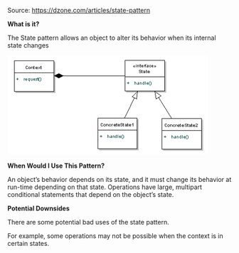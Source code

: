 Source: https://dzone.com/articles/state-pattern

**What is it?**

The State pattern allows an object to alter its behavior when its internal state changes

![alt text](https://github.com/pattern-playground/gangoffour/blob/master/images/state_pattern.PNG?raw=true)

**When Would I Use This Pattern?**

An object’s behavior depends on its state, and it must change its behavior at run-time depending on that state.
Operations have large, multipart conditional statements that depend on the object’s state.

**Potential Downsides**

There are some potential bad uses of the state pattern. 

For example, some operations may not be possible when the context is in certain states.